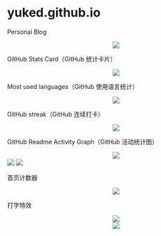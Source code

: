 # yuked.github.io
Personal Blog

<div align="center"><img src="https://cdn.jsdelivr.net/gh/yuked/yuked.github.io/assets/github-contribution-grid-snake.svg" /></div>

GitHub Stats Card（GitHub 统计卡片）
<div align="center"> <img src="https://github-readme-stats.vercel.app/api?username=yuked&show_icons=true&theme=tokyonight" /> </div>

Most used languages（GitHub 使用语言统计）
<div align="center"> <img src="https://github-readme-stats.vercel.app/api/top-langs/?username=yuked" /> </div>

GitHub streak（GitHub 连续打卡）
<div align="center"> <img src="https://github-readme-streak-stats.herokuapp.com/?user=yuked" /> </div>

GitHub Readme Activity Graph（GitHub 活动统计图）
<div align="center"> <img src="https://github-readme-activity-graph.vercel.app/graph?username=yuked&theme=xcode" /> </div>  

<img src="https://img.shields.io/badge/python-3.9-orange" />
<img src="https://img.shields.io/badge/python-3.9-orange?style=for-the-badge&logo=python&logoColor=orange" />


首页计数器
<div align="center"> <img src="https://profile-counter.glitch.me/yuked/count.svg" /> </div>

打字特效
<div align="center"> <img src="https://readme-typing-svg.herokuapp.com/?lines=哈哈哈哈哈哈哈哈哈哈哈哈哈&center=true&font=Roboto&size=27" /></div>

<div align="center"> <a href="https://blog.ytadx.cn/"> <img src="https://readme-typing-svg.herokuapp.com/?lines=啊啊啊啊啊啊啊啊啊啊&center=true&size=27"> </a> </div>



